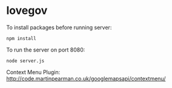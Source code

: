 lovegov
=======

To install packages before running server:
```
npm install
```

To run the server on port 8080:
```
node server.js
```

Context Menu Plugin:
http://code.martinpearman.co.uk/googlemapsapi/contextmenu/
